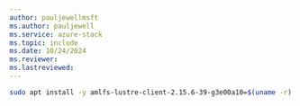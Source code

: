 ```yaml
---
author: pauljewellmsft
ms.author: pauljewell
ms.service: azure-stack
ms.topic: include
ms.date: 10/24/2024
ms.reviewer: 
ms.lastreviewed: 
---
```


```bash
sudo apt install -y amlfs-lustre-client-2.15.6-39-g3e00a10=$(uname -r)
```
